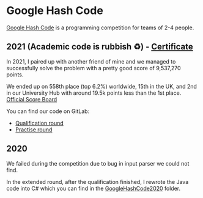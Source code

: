 # Google Hash Code

[Google Hash Code](https://hashcode.withgoogle.com/) is a programming competition for teams of 2-4 people.

## 2021 (Academic code is rubbish ♻) - [Certificate](./GoogleHashCode2021/GoogleHashCodeCertificate2021.pdf)

In 2021, I paired up with another friend of mine and we managed to successfully solve the problem with a pretty good score of 9,537,270 points.

We ended up on 558th place (top 6.2%) worldwide, 15th in the UK, and 2nd in our University Hub with around 19.5k points less than the 1st place.
[Official Score Board](https://codingcompetitions.withgoogle.com/hashcode/archive/2021)

You can find our code on GitLab:
- [Qualification round](https://gitlab.com/hoffic.cz/hash-code-2021)
- [Practise round](https://gitlab.com/hoffic.cz/hash-code-2021-practice)

## 2020

We failed during the competition due to bug in input parser we could not find.

In the extended round, after the qualification finished, I rewrote the Java code into C# which you can find in the [GoogleHashCode2020](./GoogleHashCode2020/) folder.
